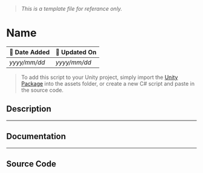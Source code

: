 > *This is a template file for referance only.*
# Name

| 📆 Date Added | 📆 Updated On |
|-|-|
|*yyyy/mm/dd*|*yyyy/mm/dd*|

> To add this script to your Unity project, simply import the [Unity Package]() into the assets folder, or create a new C# script and paste in the source code.

## Description


---
## Documentation


---
## Source Code
``` c#

```